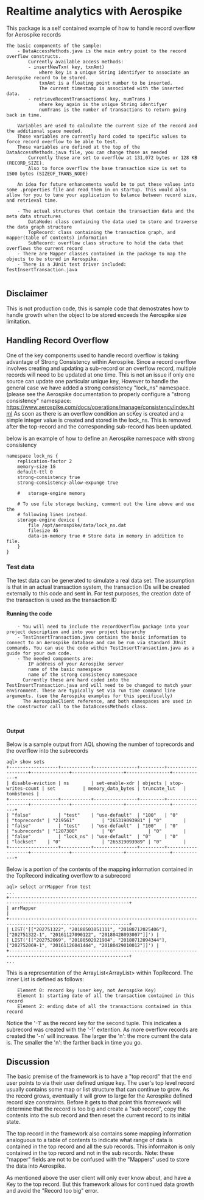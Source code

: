 # Realtime analytics with Aerospike

This package is a self contained example of how to handle record overflow for Aerospike records
```
The basic components of the sample:
	- DataAccessMethods.java is the main entry point to the record overflow constructs. 
		Currently available access methods:
		- insertNewTxn( key, txnAmt)
			where key is a unique String identifyer to associate an Aerospike record to be stored.
			txnAmt is a floating point number to be inserted.
			The current timestamp is associated with the inserted data.
		- retrieveRecentTransactions( key, numTrans )
			where key again is the unique String identifyer
			numTrans is the number of transactions to return going back in time. 

	Variables are used to calculate the current size of the record and the additional space needed.
	Those variables are currently hard coded to specific values to force record overflow to be able to test. 
	Those variables are defined at the top of the DataAccessMethods.java file, you can change those as needed
		Currently these are set to overflow at 131,072 bytes or 128 KB (RECORD_SIZE).
		Also to force overflow the base transaction size is set to 1500 bytes (SIZEOF_TRANS_NODE)

	An idea for future enhancements would be to put these values into some .properties file and read them in on startup. This would also allow for you to tune your application to balance between record size, and retrieval time.

	- The actual structures that contain the transaction data and the meta data structures
		DataNode: class containing the data used to store and traverse the data graph structure
		TopRecord: class containing the transaction graph, and mapper(table of contents) information
		SubRecord: overflow class structure to hold the data that overflows the current record
	- There are Mapper classes contained in the package to map the objects to be stored in Aerospike.
	- There is a JUnit test driver included: TestInsertTransaction.java
		
```
		


## Disclaimer
This is not production code, this is sample code that demostrates how to handle growth when the object to be stored exceeds the Aerospike size limitation.

## Handling Record Overflow
One of the key components used to handle record overflow is taking advantage of Strong Consistency within Aerospike. Since a record overflow involves creating and updating a sub-record or an overflow record, multiple records will need to be updated at one time. This is not an issue if only one source can update one particular unique key, However to handle the general case we have added a strong consistency "lock_ns" namespace. (please see the Aerospike documentation to properly configure a "strong consistency" namespace: https://www.aerospike.com/docs/operations/manage/consistency/index.html
As soon as there is an overflow condition an scKey is created and a simple integer value is created and stored in the lock_ns. This is removed after the top-record and the corresponding sub-record has been updated.

below is an example of how to define an Aerospike namespace with strong consistency

```
namespace lock_ns {
	replication-factor 2
	memory-size 1G
	default-ttl 0 
	strong-consistency true
	strong-consistency-allow-expunge true

	#	storage-engine memory

	# To use file storage backing, comment out the line above and use the
	# following lines instead.
	storage-engine device {
		file /opt/aerospike/data/lock_ns.dat
		filesize 4G
		data-in-memory true # Store data in memory in addition to file.
	}
}

```
		
### Test data
The test data can be generated to simulate a real data set.
The assumption is that in an actual transaction system, the transaction IDs will be created externally to this code and sent in. For test purposes, the creation date of the transaction is used as the transaction ID



#### Running the code

```
	- You will need to include the recordOverflow package into your project description and into your project hierarchy
	- TestInsertTransaction.java contains the basic information to connect to an Aerospike database and can be run via standard JUnit commands. You can use the code within TestInsertTransaction.java as a guide for your own code.
	- The needed components are:
		IP address of your Aerospike server
		name of the basic namespace
		name of the strong consistency namespace
	  Currently these are hard coded into the TestInsertTransaction.java and will need to be changed to match your environment. These are typically set via run time command line arguments. (see the Aerospike examples for this specifically)
	  The AerospikeClient reference, and both namespaces are used in the constructor call to the DataAccessMethods class.

	
```

#### Output

Below is a sample output from AQL showing the number of toprecords and the overflow into the subrecords

```
aql> show sets
+------------------+-----------+----------------+---------+-------------------+--------------+-------------------+----------------+------------+
| disable-eviction | ns        | set-enable-xdr | objects | stop-writes-count | set          | memory_data_bytes | truncate_lut   | tombstones |
+------------------+-----------+----------------+---------+-------------------+--------------+-------------------+----------------+------------+
| "false"          | "test"    | "use-default"  | "100"   | "0"               | "toprecords" | "219561"          | "265319093981" | "0"        |
| "false"          | "test"    | "use-default"  | "100"   | "0"               | "subrecords" | "1207300"         | "0"            | "0"        |
| "false"          | "lock_ns" | "use-default"  | "0"     | "0"               | "lockset"    | "0"               | "265319093989" | "0"        |
+------------------+-----------+----------------+---------+-------------------+--------------+-------------------+----------------+------------+
```

Below is a portion of the contents of the mapping information contained in the TopRecord indicating overflow to a subrecord

```
aql> select arrMapper from test
...
+------------------------------------------------------------------------------------------------------------------+
| arrMapper                                                                                                        |
+------------------------------------------------------------------------------------------------------------------+
| LIST('[["202751322", "20180503051111", "20180712025406"], ["202751322-1", "20161127090122", "20180428093007"]]') |
| LIST('[["202752069", "20180502021904", "20180712094344"], ["202752069-1", "20161126041444", "20180429010012"]]') |
+------------------------------------------------------------------------------------------------------------------+
...
```

This is a representation of the ArrayList<ArrayList<String>> within TopRecord. The inner List is defined as follows:
```
	Element 0: record key (user key, not Aerospike Key)
	Element 1: starting date of all the transaction contained in this record
	Element 2: ending date of all the transactions contained in this record
```

Notice the '-1' as the record key for the second tuple. This indicates a subrecord was created with the '-1' extention. As more overflow records are created the '-n' will increase. The larger the 'n': the more current the data is. The smaller the 'n': the farther back in time you go.

## Discussion 

The basic premise of the framework is to have a "top record" that the end user points to via their user defined unique key. The user's top level record usually contains some map or list structure that can continue to grow. As the record grows, eventually it will grow to large for the Aerospike defined record size constraints. Before it gets to that point this framework will determine that the record is too big and create a "sub record", copy the contents into the sub record and then reset the current record to its initial state.

The top record in the framework also contains some mapping information analoguous to a table of contents to indicate what range of data is contained in the top record and all the sub records. This informaiton is only contained in the top record and not in the sub records.
Note: these "mapper" fields are not to be confused with the "Mappers" used to store the data into Aerospike.

As mentioned above the user client will only ever know about, and have a Key to the top record. But this framework allows for continued data growth and avoid the "Record too big" error.


 
